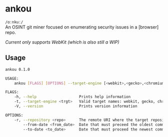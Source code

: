 # ankou
`/ɑːnkuː/`  
An OSINT git miner focused on enumerating security issues in a [browser] repo.

_Current only supports WebKit (which is also still a WIP)_

## Usage
```bash
ankou 0.1.0

USAGE:
    ankou [FLAGS] [OPTIONS] --target-engine [<webkit>,<gecko>,<chromium>]

FLAGS:
    -h, --help                   Prints help information
    -t, --target-engine <trgt>   Valid target names: webkit, gecko, chromium
    -V, --version                Prints version information

OPTIONS:
    -r, --repository <repo>      The remote URI where the target repository is housed 
        --from-date <from_date>  Date that must preceed the oldest commit
        --to-date <to_date>      Date that must proceed the newest commit
```

